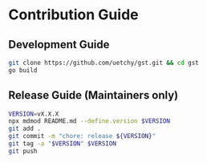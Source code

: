 # Contribution Guide

## Development Guide

```bash
git clone https://github.com/uetchy/gst.git && cd gst
go build
```

## Release Guide (Maintainers only)

```bash
VERSION=vX.X.X
npx mdmod README.md --define.version $VERSION
git add .
git commit -m "chore: release ${VERSION}"
git tag -a "$VERSION" $VERSION
git push
```
